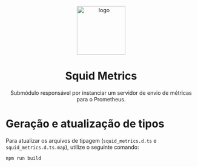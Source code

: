<p align="center">
    <img
    src="https://img.icons8.com/dotty/128/737373/line-chart.png"
    width="128px" align="center" alt="logo" />
    <h1 align="center">Squid Metrics</h1>
    <p align="center">Submódulo responsável por instanciar um servidor de envio de métricas para o Prometheus.
</p>

# Geração e atualização de tipos

Para atualizar os arquivos de tipagem (`squid_metrics.d.ts` e `squid_metrics.d.ts.map`), utilize o seguinte comando:

```sh
npm run build
```